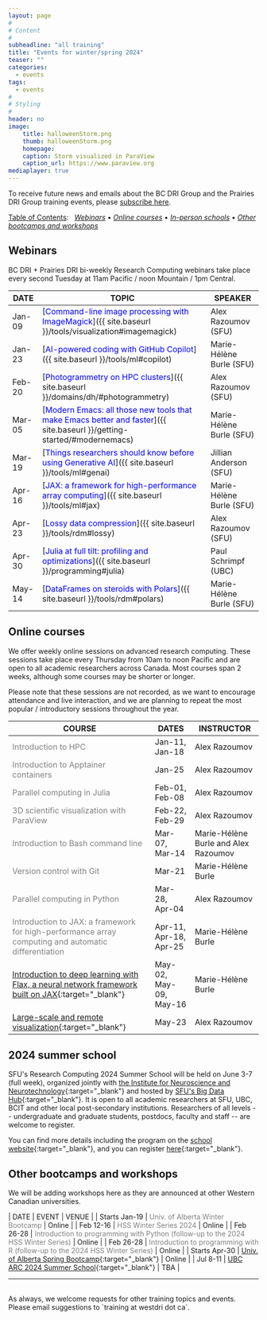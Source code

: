 ```yaml
---
layout: page
#
# Content
#
subheadline: "all training"
title: "Events for winter/spring 2024"
teaser: ""
categories:
  - events
tags:
  - events
#
# Styling
#
header: no
image:
    title: halloweenStorm.png
    thumb: halloweenStorm.png
    homepage:
    caption: Storm visualized in ParaView
    caption_url: https://www.paraview.org
mediaplayer: true
---
```


<!-- deployment status https://github.com/WestGrid/trainingMaterials/actions -->

To receive future news and emails about the BC DRI Group and the Prairies DRI Group training events, please
[subscribe here](/contact).

<!-- Going forward, this new list will be our primary way to reach academic researchers in Western Canada (and -->
<!-- elsewhere). -->


[Table of Contents](#table-of-contents):
&nbsp;
[<em>Webinars</em>](#webinars)
• [<em>Online courses</em>](#online-courses)
• [<em>In-person schools</em>](#schools)
• [<em>Other bootcamps and workshops</em>](#bootcamps)
<!-- • [<em>Humanities and social sciences training</em>](#dh) -->







## Webinars

BC DRI + Prairies DRI bi-weekly Research Computing webinars take place every second Tuesday at 11am Pacific /
noon Mountain / 1pm Central.

<!-- Webinar registration will open in early September. -->

<!-- For *upcoming webinars*, click the linked title to see more details or to register. For *past -->
<!-- sessions*, click on the title to view recordings and slides. -->

| DATE | TOPIC | SPEAKER |
| ------------- | --------------- | ----------------- |
| Jan-09 | [<span style="color:blue">Command-line image processing with ImageMagick</span>]({{ site.baseurl }}/tools/visualization#imagemagick) | Alex Razoumov (SFU) |
| Jan-23 | [<span style="color:blue">AI-powered coding with GitHub Copilot</span>]({{ site.baseurl }}/tools/ml#copilot) | Marie-Hélène Burle (SFU) |
| Feb-20 | [<span style="color:blue">Photogrammetry on HPC clusters</span>]({{ site.baseurl }}/domains/dh/#photogrammetry) | Alex Razoumov (SFU) | <!-- Marie away this week -->
| Mar-05 | [<span style="color:blue">Modern Emacs: all those new tools that make Emacs better and faster</span>]({{ site.baseurl }}/getting-started/#modernemacs) | Marie-Hélène Burle (SFU) |
| Mar-19 | [<span style="color:blue">Things researchers should know before using Generative AI</span>]({{ site.baseurl }}/tools/ml#genai) | Jillian Anderson (SFU) |
| Apr-16 | [<span style="color:blue">JAX: a framework for high-performance array computing</span>]({{ site.baseurl }}/tools/ml#jax) | Marie-Hélène Burle (SFU) |
| Apr-23 | [<span style="color:blue">Lossy data compression</span>]({{ site.baseurl }}/tools/rdm#lossy) | Alex Razoumov (SFU) | <!-- topological or ML -->
| Apr-30 | [<span style="color:blue">Julia at full tilt: profiling and optimizations</span>]({{ site.baseurl }}/programming#julia) | Paul Schrimpf (UBC) |
| May-14 | [<span style="color:blue">DataFrames on steroids with Polars</span>]({{ site.baseurl }}/tools/rdm#polars) | Marie-Hélène Burle (SFU) |

<!-- Original title: Using large-language models (LLMs) for writing proposals and other research documents -->

<!-- | TBA | [Emacs](){:target="_blank"} |  | -->
<!-- | Feb-13 | HSS Winter Series week | | -->

<!-- ACTION ask Sarah Huber's SO -->
<!-- webinar ideas https://docs.google.com/document/d/15e2zc_f4lQ7HalWF12QyESSOV7zlsthgqI3mVffcKwM -->

<!-- [text](link){:target="_blank"} -->
<!-- | Apr-25 | Cybersecurity webinar (TBC) | - | -->
<!-- Belaid: It will be about the introduction to actual bigdata and its ecosystem, including Hadoop and Spark. -->

<!-- Apr-03 - Marie's training meeting in Ontario -->









<a name="courses"></a>
## Online courses

We offer weekly online sessions on advanced research computing. These sessions take place every Thursday from
10am to noon Pacific and are open to all academic researchers across Canada. Most courses span 2 weeks,
although some courses may be shorter or longer.

Please note that these sessions are not recorded, as we want to encourage attendance and live interaction, and
we are planning to repeat the most popular / introductory sessions throughout the year.

| COURSE | DATES | INSTRUCTOR |
| ------------- | --------------- | ----------------- |
| <span style="color:gray">Introduction to HPC</span> | Jan-11, Jan-18 | Alex Razoumov |
| <span style="color:gray">Introduction to Apptainer containers</span> | Jan-25 | Alex Razoumov |
| <span style="color:gray">Parallel computing in Julia</span> | Feb-01, Feb-08 | Alex Razoumov |
| <span style="color:gray">3D scientific visualization with ParaView</span> | Feb-22, Feb-29 | Alex Razoumov |
| <span style="color:gray">Introduction to Bash command line</span> | Mar-07, Mar-14 | Marie-Hélène Burle and Alex Razoumov |
| <span style="color:gray">Version control with Git</span> | Mar-21 | Marie-Hélène Burle |
| <span style="color:gray">Parallel computing in Python</span> | Mar-28, Apr-04 | Alex Razoumov |
| <span style="color:gray">Introduction to JAX: a framework for high-performance array computing and automatic differentiation</span> | Apr-11, Apr-18, Apr-25 | Marie-Hélène Burle |
| [Introduction to deep learning with Flax, a neural network framework built on JAX](https://docs.google.com/forms/d/e/1FAIpQLSd2jl7Mk7T3UAXnAKJtyCkUfZNpY51Zm9aPNXfwu07yvbCS8A/viewform){:target="_blank"} | May-02, May-09, May-16 | Marie-Hélène Burle |
| [Large-scale and remote visualization](https://docs.google.com/forms/d/e/1FAIpQLSdfGvqCEc9orL5moMdN6ET1eh7SDjRmilRDfjCHDWJHo655PQ/viewform){:target="_blank"} | May-23 | Alex Razoumov |


<!-- Apr-04 - I'll be teaching on my own (Marie will be flying back from Toronto) -->







<!-- Part 1: JAX fundamentals (3 weeks) -->
<!--         - week 1: intro to JAX (why JAX, relation to NumPy) -->
<!--         - week 2: JIT and AD -->
<!--         - week 3: Pytrees and parallel execution -->
<!-- Part 2: Deep learning with JAX and Flax (3 weeks) -->
<!--         - week 1: intro to deep learning and Flax -->
<!--         - week 2: Flax fundamentals -->
<!--         - week 3: Data preprocessing and training techniques, and Parallel training -->

<!-- | HSS Winter Series week | Feb-15 | | -->









<!-- <a name="commons"></a> -->
<!-- ## SFU / UBC Research Commons workshops -->

<!-- This fall the SFU workshops will be taught in-person, and the UBC workshops will be online via Zoom. To -->
<!-- register, click on an event in the 3rd or 4th column. Students, staff and faculty are all welcome to attend. -->







<a name="schools"></a>
## 2024 summer school

SFU's Research Computing 2024 Summer School will be held on June 3-7 (full week), organized jointly with [the
Institute for Neuroscience and Neurotechnology](https://www.sfu.ca/neuro-institute.html){:target="_blank"} and
hosted by [SFU's Big Data Hub](https://www.sfu.ca/big-data.html){:target="_blank"}. It is open to all academic
researchers at SFU, UBC, BCIT and other local post-secondary institutions. Researchers of all levels --
undergraduate and graduate students, postdocs, faculty and staff -- are welcome to register.

You can find more details including the program on the [school
website](https://rcss24.netlify.app/){:target="_blank"}, and you can register
[here](https://www.eventbrite.ca/e/881514191677){:target="_blank"}.









<a name="bootcamps"></a>
## Other bootcamps and workshops

We will be adding workshops here as they are announced at other Western Canadian universities.

| DATE | EVENT | VENUE |
| Starts Jan-19 | <span style="color:gray">Univ. of Alberta Winter Bootcamp</span> | Online |
| Feb 12-16 | <span style="color:gray">HSS Winter Series 2024</span> | Online |
| Feb 26-28 | <span style="color:gray">Introduction to programming with Python (follow-up to the 2024 HSS Winter Series)</span> | Online |
| Feb 26-28 | <span style="color:gray">Introduction to programming with R (follow-up to the 2024 HSS Winter Series)</span> | Online |
| Starts Apr-30 | [Univ. of Alberta Spring Bootcamp](https://www.ualberta.ca/information-services-and-technology/news/2024/spring-research-computing-bootcamp-2024.html){:target="_blank"} | Online |
| Jul 8-11 | [UBC ARC 2024 Summer School](https://arc.ubc.ca/events/arc-2024-summer-school){:target="_blank"} | TBA |


<!-- watch https://www.ualberta.ca/information-services-and-technology/research-computing -->






<!-- <a name="dh"></a> -->
<!-- ## Humanities and social sciences training -->

<!-- | DATE | EVENT | VENUE | -->
<!-- | Feb-14 to Feb-17 | [HSS Winter Series](https://hss23.netlify.app){:target="_blank"} | online | -->
<!-- | June 5-9 and 12-16 | [DHSI](https://dhsi.org){:target="_blank"} <br> (Digital Humanities Summer Institute) | TBC | -->











---

<br>
As always, we welcome requests for other training topics and events. Please email suggestions to `training at
westdri dot ca`.

<!-- [text](link){:target="_blank"} -->
